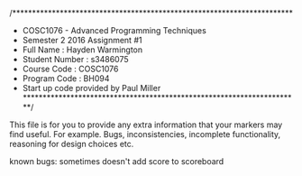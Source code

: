 /***********************************************************************
 * COSC1076 - Advanced Programming Techniques
 * Semester 2 2016 Assignment #1
 * Full Name        : Hayden Warmington
 * Student Number   : s3486075
 * Course Code      : COSC1076
 * Program Code     : BH094
 * Start up code provided by Paul Miller
 **********************************************************************/

 This file is for you to provide any extra information that your
 markers may find useful. For example. Bugs, inconsistencies, incomplete
 functionality, reasoning for design choices etc.

known bugs:
sometimes doesn't add score to scoreboard